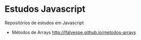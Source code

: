 # Estudos Javascript

Repositórios de estudos em Javascript

- Métodos de Arrays http://lfalvespe.github.io/metodos-arrays
